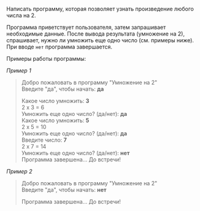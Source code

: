 Написать программу, которая позволяет узнать произведение любого числа на 2. 

Программа приветствует пользователя, затем запрашивает необходимые данные. После вывода результата (умножение на 2), спрашивает, нужно ли умножить еще одно число (см. примеры ниже). При вводе `нет` программа завершается. 

Примеры работы программы:  

_Пример 1_  
> Добро пожаловать в программу "Умножение на 2"  
> Введите "да", чтобы начать: **да**  
> 
> Какое число умножить: **3**  
> 2 x 3 = 6  
> Умножить еще одно число? (да/нет): **да**  
> Какое число умножить: **5**  
> 2 x 5 = 10  
> Умножить еще одно число? (да/нет): **да**  
> Введите число: **7**  
> 2 x 7 = 14  
> Умножить еще одно число? (да/нет): **нет**  
> Программа завершена... До встречи!  

_Пример 2_
> Добро пожаловать в программу "Умножение на 2"  
> Введите "да", чтобы начать: **нет**  
>  
> Программа завершена... До встречи!  
